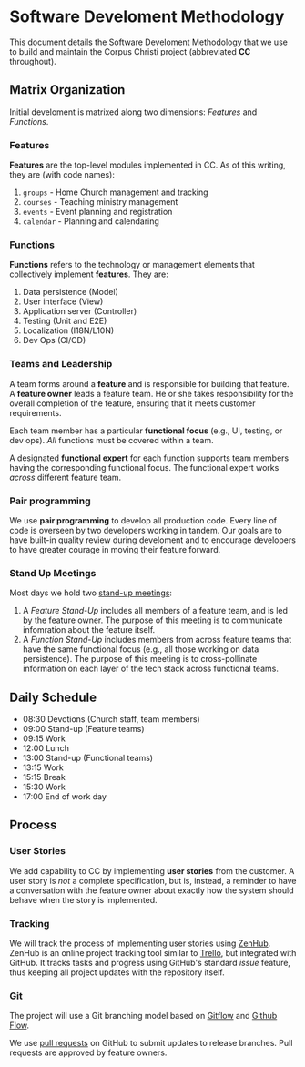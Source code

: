 # Software Develoment Methodology

This document details the Software Develoment Methodology
that we use to build and maintain the Corpus Christi project
(abbreviated **CC** throughout).

## Matrix Organization

Initial develoment is matrixed along two dimensions:
_Features_ and _Functions_.

### Features

**Features**
are the top-level modules implemented in CC.
As of this writing, they are (with code names):

1. `groups` - Home Church management and tracking
1. `courses` - Teaching ministry management
1. `events` - Event planning and registration
1. `calendar` - Planning and calendaring

### Functions

**Functions**
refers to the technology or management
elements that collectively implement **features**.
They are:

1.  Data persistence (Model)
1.  User interface (View)
1.  Application server (Controller)
1.  Testing (Unit and E2E)
1.  Localization (I18N/L10N)
1.  Dev Ops (CI/CD)

### Teams and Leadership

A team forms around a **feature**
and is responsible for building that feature.
A **feature owner** leads a feature team.
He or she takes responsibility for the overall completion
of the feature, ensuring that it meets customer requirements.

Each team member
has a particular **functional focus**
(e.g., UI, testing, or dev ops).
*All* functions must be covered within a team.

A designated **functional expert**
for each function
supports team members having the
corresponding functional focus.
The functional expert works _across_ different feature team.

### Pair programming

We use **pair programming**
to develop all production code.
Every line of code is overseen
by two developers working in tandem.
Our goals are to have built-in quality review during develoment
and to encourage developers to have greater courage
in moving their feature forward.

### Stand Up Meetings

Most days we hold two [stand-up meetings](https://en.wikipedia.org/wiki/Stand-up_meeting):
1. A *Feature Stand-Up* includes
   all members of a feature team,
   and is led by the feature owner.
   The purpose of this meeting
   is to communicate infomration
   about the feature itself.
1.  A *Function Stand-Up* includes
   members from across feature teams
   that have the same functional focus
   (e.g., all those working on data persistence).
   The purpose of this meeting
   is to cross-pollinate information
   on each layer of the tech stack
   across functional teams.

## Daily Schedule

- 08:30	Devotions (Church staff, team members)
- 09:00	Stand-up (Feature teams)
- 09:15	Work	 
- 12:00	Lunch
- 13:00	Stand-up (Functional teams)
- 13:15	Work	 
- 15:15	Break
- 15:30	Work	 
- 17:00	End of work day	 

## Process

### User Stories

We add capability to CC by implementing **user stories**
from the customer.
A user story is *not* a complete specification,
but is, instead, a reminder to have a conversation
with the feature owner about exactly how the system
should behave when the story is implemented.

### Tracking

We will track the process of implementing user stories
using [ZenHub](https://app.zenhub.com/).
ZenHub is an online project tracking tool 
similar to [Trello](https://trello.com/),
but integrated with GitHub.
It tracks tasks and progress
using GitHub's standard _issue_
feature, thus keeping all project
updates with the repository itself.

### Git

The project will use 
a Git branching model based on
[Gitflow](https://nvie.com/posts/a-successful-git-branching-model/)
and
[Github Flow](https://guides.github.com/introduction/flow/).

We use
[pull requests](https://help.github.com/categories/collaborating-with-issues-and-pull-requests/)
on GitHub to submit updates to release branches.
Pull requests are approved by feature owners.
